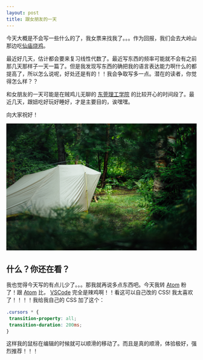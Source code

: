 ```yaml
---
layout: post
title: 跟女朋友的一天
---
```


今天大概是不会写一些什么的了，我女票来找我了。。。作为回报，我们会去大岭山那边吃[仙庙烧鸡](http://www.chinaxmsj.com/)。

最近好几天，估计都会要来复习线性代数了。最近写东西的频率可能就不会有之前那几天那样子一天一篇了。但是我发现写东西的确把我的语言表达能力啊什么的都提高了，所以怎么说呢，好处还是有的！！我会争取写多一点。潜在的读者，你觉得怎么样？？

和女朋友的一天可能是在贼鸡儿无聊的 [东莞理工学院](http://www.dgut.edu.cn/) 的比较开心的时间段了。最近几天，跟妞吃好玩好睡好，才是主要目的，诶嘿嘿。

向大家祝好！

![帐篷 - 图源 Tim Foster on Unsplash](/assets/tent.jpg)


## 什么？你还在看？

我也觉得今天写的有点儿少了。。。那我就再说多点东西吧。今天我转 [Atom](https://atom.io) 粉了！跟 [Atom](https://atom.io) 比， [VSCode](https://code.visualstudio.com/) 完全是辣鸡啊！！看这可以自己改的 CSS! 我太喜欢了！！！！我给我自己的 CSS 加了这个：

```CSS
.cursors * {
 transition-property: all;
 transition-duration: 200ms;
}
```

这样我的鼠标在编辑的时候就可以顺滑的移动了。而且是真的顺滑，体验极好，强烈推荐！！！
